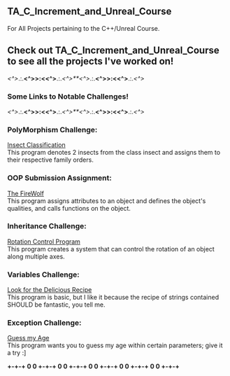 ## TA_C_Increment_and_Unreal_Course
 
For All Projects pertaining to the C++/Unreal Course.

## Check out TA_C_Increment_and_Unreal_Course to see all the projects I've worked on!

*<^>*.:.**<^>>:<<^>**.:.*<^>**<^>*.:.**<^>>:<<^>**.:.*<^>*

### Some Links to Notable Challenges!

*<^>*.:.**<^>>:<<^>**.:.*<^>**<^>*.:.**<^>>:<<^>**.:.*<^>*

### PolyMorphism Challenge:
<a href="https://github.com/JoeBeyond/TA_C_Increment_and_Unreal_Course/tree/main/PolymorphismChallenge">Insect Classification</a><br>
This program denotes 2 insects from the class insect and assigns them to their respective family orders.


### OOP Submission Assignment:
<a href="https://github.com/JoeBeyond/TA_C_Increment_and_Unreal_Course/tree/main/OopSubmissionAssignment">The FireWolf</a><br>
This program assigns attributes to an object and defines the object's qualities, and calls functions on the object.


### Inheritance Challenge:
<a href="https://github.com/JoeBeyond/TA_C_Increment_and_Unreal_Course/tree/main/InheritanceChallenge">Rotation Control Program</a><br>
This program creates a system that can control the rotation of an object along multiple axes.


### Variables Challenge:
<a href="https://github.com/JoeBeyond/TA_C_Increment_and_Unreal_Course/tree/main/VariablesChallengeV2">Look for the Delicious Recipe</a><br>
This program is basic, but I like it because the recipe of strings contained SHOULD be fantastic, you tell me.


### Exception Challenge:
<a href="https://github.com/JoeBeyond/TA_C_Increment_and_Unreal_Course/tree/main/ExceptionChallenge">Guess my Age</a><br>
This program wants you to guess my age within certain parameters; give it a try :]


**+-+-+ 0 0 +-+-+ 0 0 +-+-+ 0 0 +-+-+ 0 0 +-+-+ 0 0 +-+-+**
